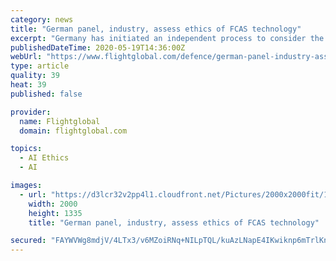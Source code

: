 ```yaml
---
category: news
title: "German panel, industry, assess ethics of FCAS technology"
excerpt: "Germany has initiated an independent process to consider the ethical and legal implications of using autonomy and artificial intelligence as part of a multinational Future Combat Air System, to enter use by around 2040."
publishedDateTime: 2020-05-19T14:36:00Z
webUrl: "https://www.flightglobal.com/defence/german-panel-industry-assess-ethics-of-fcas-technology/138442.article"
type: article
quality: 39
heat: 39
published: false

provider:
  name: Flightglobal
  domain: flightglobal.com

topics:
  - AI Ethics
  - AI

images:
  - url: "https://d3lcr32v2pp4l1.cloudfront.net/Pictures/2000x2000fit/1/5/4/70154_fcascdassault_319885.jpg"
    width: 2000
    height: 1335
    title: "German panel, industry, assess ethics of FCAS technology"

secured: "FAYWVWg8mdjV/4LTx3/v6MZoiRNq+NILpTQL/kuAzLNapE4IKwiknp6mTrlKnA/kfZAOrgIbQF7PwQDy3mpO5BfP3lpgTyxJRF3fnUqrVXLd4/LuHFwcSEqF0p5MJtIr8w2AdFyMtysrhTJioUDTAXM5gTL29BoW2CXBRN6lbl+Z20PKLndxzIEEE4/W0I+6WRqwz8FPFDm58pkdAmUCFZjli5xGzFaX7wY84yH5NaGoygT3wsRz57xAclhQSMJI6xoTEykgTJjIQ1kcDYLZWwkDrjiT8/Nf+LfTcgykCwhmwms5mGbKPfQLLwbsGuwQtVyn3eOBqZoBO8GpFGIUULDzgqqZhhquU1iqoKXp2H7fRNsuSgqgWgtelpen4yCjHV/PZXBu3H0AfDZ1L17PalIjiGv95DZ7qe6/tYfERMS1wD6wDISUWsXOKZ2cLErK4AO3kGup3YJatswB35n9+9pBV+CvycyRdIheHJJoeGg=;i043ev/JWRQ2/M/uZQaqOA=="
---
```


